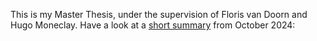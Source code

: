 This is my Master Thesis, under the supervision of Floris van Doorn and Hugo Moneclay. Have a look at a [short summary](https://raw.githubusercontent.com/InftyCat/MasterThesis/Zariski/MasterThesisSummary.pdf) from October 2024: 
